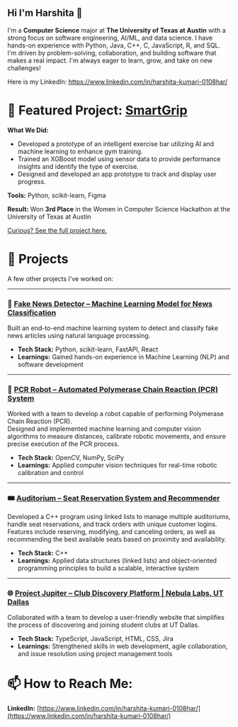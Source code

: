## Hi I'm Harshita 👋

I'm a **Computer Science** major at **The University of Texas at Austin** with a strong focus on software engineering, AI/ML, and data science. I have hands-on experience with Python, Java, C++, C, JavaScript, R, and SQL. I'm driven by problem-solving, collaboration, and building software that makes a real impact.
I'm always eager to learn, grow, and take on new challenges!

Here is my LinkedIn: https://www.linkedin.com/in/harshita-kumari-0108har/

# 🎯 Featured Project: [SmartGrip](https://github.com/hk10877/SmartGrip)

**What We Did:**  
- Developed a prototype of an intelligent exercise bar utilizing AI and machine learning to enhance gym training.  
- Trained an XGBoost model using sensor data to provide performance insights and identify the type of exercise.  
- Designed and developed an app prototype to track and display user progress.
  
**Tools:** Python, scikit-learn, Figma
  
**Result:** Won **3rd Place** in the Women in Computer Science Hackathon at the University of Texas at Austin

[Curious? See the full project here.](https://github.com/hk10877/SmartGrip)

# 🚀 Projects
A few other projects I’ve worked on:

---

### 📰 [Fake News Detector – Machine Learning Model for News Classification](https://github.com/hk10877/Fake-News-Detector/tree/main)
Built an end-to-end machine learning system to detect and classify fake news articles using natural language processing.

- **Tech Stack:** Python, scikit-learn, FastAPI, React
- **Learnings:** Gained hands-on experience in Machine Learning (NLP) and software development

---

### 🔬 [PCR Robot – Automated Polymerase Chain Reaction (PCR) System](https://github.com/ECLAIR-Robotics/PCR_Automation)

Worked with a team to develop a robot capable of performing Polymerase Chain Reaction (PCR).  
Designed and implemented machine learning and computer vision algorithms to measure distances, calibrate robotic movements, and ensure precise execution of the PCR process.

- **Tech Stack:** OpenCV, NumPy, SciPy  
- **Learnings:** Applied computer vision techniques for real-time robotic calibration and control

---

### 🎟️ [Auditorium – Seat Reservation System and Recommender](https://github.com/hk10877/AuditoriumCplusplus)

Developed a C++ program using linked lists to manage multiple auditoriums, handle seat reservations, and track orders with unique customer logins.  
Features include reserving, modifying, and canceling orders, as well as recommending the best available seats based on proximity and availability.

- **Tech Stack:** C++  
- **Learnings:** Applied data structures (linked lists) and object-oriented programming principles to build a scalable, interactive system

---

### 🌐 [Project Jupiter – Club Discovery Platform | Nebula Labs, UT Dallas](https://github.com/UTDNebula/jupiter)

Collaborated with a team to develop a user-friendly website that simplifies the process of discovering and joining student clubs at UT Dallas.  

- **Tech Stack:** TypeScript, JavaScript, HTML, CSS, Jira  
- **Learnings:** Strengthened skills in web development, agile collaboration, and issue resolution using project management tools


# 📫 How to Reach Me:
**LinkedIn:** [https://www.linkedin.com/in/harshita-kumari-0108har/](https://www.linkedin.com/in/harshita-kumari-0108har/)

<!--
**hk10877/hk10877** is a ✨ _special_ ✨ repository because its `README.md` (this file) appears on your GitHub profile.

Here are some ideas to get you started:

- 🔭 I’m currently working on ...
- 🌱 I’m currently learning ...
- 👯 I’m looking to collaborate on ...
- 🤔 I’m looking for help with ...
- 💬 Ask me about ...
- 📫 How to reach me: ...
- 😄 Pronouns: ...
- ⚡ Fun fact: ...
-->

